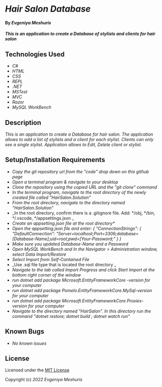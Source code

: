 # _Hair Salon Database_

#### By _Evgeniya Meshuris_

#### _This is an application to create a Database of stylists and clients for hair salon_

## Technologies Used

* _C#_
* _HTML_
* _CSS_
* _REPL_
* _.NET_
* _MSTest_
* _MVC_
* _Razor_
* _MySQL WorkBench_

## Description

_This is an application to create a Database for hair salon. The application allows to add a list of stylists and a client for each stylist. Clients can only see a single stylist. Application allows to Edit, Delete client or stylist._

## Setup/Installation Requirements

* _Copy the git repository url from the "code" drop down on this github page_
* _Open a terminal program & navigate to your desktop_
* _Clone the repository using the copied URL and the "git clone" command_
* _In the terminal program, navigate to the root directory of the newly created file called "HairSalon.Solution"_
* _From the root directory, navigate to the directory named "HairSalon.Solution"_
* _In the root directory, confirm there is a .gitignore file. Add: */obj, */bin, */.vscode, */appsettings.json _
* _Create an appsetting.json file at the root directory*_
* _Open the appsetting.json file and enter: { "ConnectionStrings": { "DefaultConnection": "Server=localhost;Port=3306;database=[Database-Name];uid=root;pwd=[Your-Password;" } }_
* _Make sure you updated Database-Name and a Password_
* _Open MySQL WorkBench and In the Navigator > Administration window, select Data Import/Restore_
* _Select Import from Self-Contained File_
* _Use .sql file type that is located the root directory _
* _Navigate to the tab called Import Progress and click Start Import at the bottom right corner of the window_
* _run dotnet add package Microsoft.EntityFrameworkCore -version for your computer_
* _run dotnet add package Pomelo.EntityFrameworkCore.MySql-version for your computer_
* _run dotnet add package Microsoft.EntityFrameworkCore.Proxies-version for your computer_
* _Navigate to the directory named "HairSalon". In this directory run the command "dotnet restore; dotnet build ; dotnet watch run"_

## Known Bugs

* _No known issues_


## License

Licensed under the [MIT License](LICENSE)

Copyright (c) _2022_ _Evgeniya Meshuris_